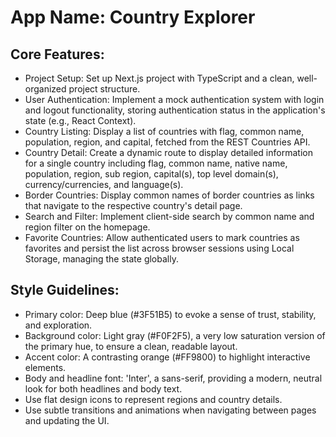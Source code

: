 # **App Name**: Country Explorer

## Core Features:

- Project Setup: Set up Next.js project with TypeScript and a clean, well-organized project structure.
- User Authentication: Implement a mock authentication system with login and logout functionality, storing authentication status in the application's state (e.g., React Context).
- Country Listing: Display a list of countries with flag, common name, population, region, and capital, fetched from the REST Countries API.
- Country Detail: Create a dynamic route to display detailed information for a single country including flag, common name, native name, population, region, sub region, capital(s), top level domain(s), currency/currencies, and language(s).
- Border Countries: Display common names of border countries as links that navigate to the respective country's detail page.
- Search and Filter: Implement client-side search by common name and region filter on the homepage.
- Favorite Countries: Allow authenticated users to mark countries as favorites and persist the list across browser sessions using Local Storage, managing the state globally.

## Style Guidelines:

- Primary color: Deep blue (#3F51B5) to evoke a sense of trust, stability, and exploration.
- Background color: Light gray (#F0F2F5), a very low saturation version of the primary hue, to ensure a clean, readable layout.
- Accent color: A contrasting orange (#FF9800) to highlight interactive elements.
- Body and headline font: 'Inter', a sans-serif, providing a modern, neutral look for both headlines and body text.
- Use flat design icons to represent regions and country details.
- Use subtle transitions and animations when navigating between pages and updating the UI.